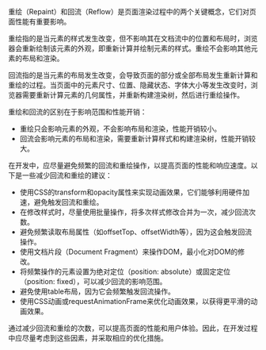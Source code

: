 重绘（Repaint）和回流（Reflow）是页面渲染过程中的两个关键概念，它们对页面性能有重要影响。

重绘指的是当元素的样式发生改变，但不影响其在文档流中的位置和布局时，浏览器会重新绘制该元素的外观，即重新计算并绘制元素的样式。重绘不会影响其他元素的布局和渲染。

回流指的是当元素的布局发生改变，会导致页面的部分或全部布局发生重新计算和重绘的过程。当页面中的元素尺寸、位置、隐藏状态、字体大小等发生改变时，浏览器需要重新计算元素的几何属性，并重新构建渲染树，然后进行重绘操作。

重绘和回流的区别在于影响范围和性能开销：
- 重绘只会影响元素的外观，不会影响布局和渲染，性能开销较小。
- 回流会影响元素的布局和渲染，需要重新计算样式和构建渲染树，性能开销较大。

在开发中，应尽量避免频繁的回流和重绘操作，以提高页面的性能和响应速度。以下是一些减少回流和重绘的建议：
- 使用CSS的transform和opacity属性来实现动画效果，它们能够利用硬件加速，避免触发回流和重绘。
- 在修改样式时，尽量使用批量操作，将多次样式修改合并为一次，减少回流次数。
- 避免频繁读取布局属性（如offsetTop、offsetWidth等），因为这会触发回流操作。
- 使用文档片段（Document Fragment）来操作DOM，最小化对DOM的修改。
- 将频繁操作的元素设置为绝对定位（position: absolute）或固定定位（position: fixed），可以减少回流的影响范围。
- 避免使用table布局，因为它会频繁触发回流操作。
- 使用CSS动画或requestAnimationFrame来优化动画效果，以获得更平滑的动画效果。

通过减少回流和重绘的次数，可以提高页面的性能和用户体验。因此，在开发过程中应尽量考虑到这些因素，并采取相应的优化措施。